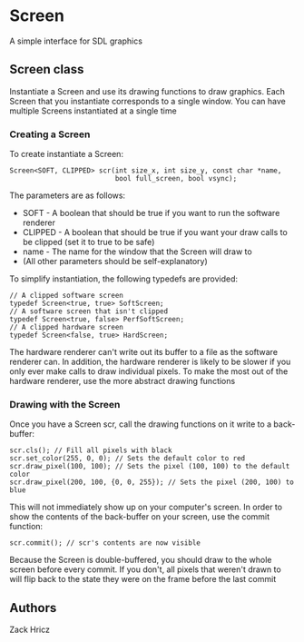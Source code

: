 # Screen
A simple interface for SDL graphics

## Screen class
Instantiate a Screen and use its drawing functions to draw graphics. Each Screen
that you instantiate corresponds to a single window. You can have multiple
Screens instantiated at a single time

### Creating a Screen

To create instantiate a Screen:

    Screen<SOFT, CLIPPED> scr(int size_x, int size_y, const char *name,
                              bool full_screen, bool vsync);

The parameters are as follows:

* SOFT - A boolean that should be true if you want to run the software renderer
* CLIPPED - A boolean that should be true if you want your draw calls to be
            clipped (set it to true to be safe)
* name - The name for the window that the Screen will draw to
* (All other parameters should be self-explanatory)

To simplify instantiation, the following typedefs are provided:

    // A clipped software screen
    typedef Screen<true, true> SoftScreen;
    // A software screen that isn't clipped
    typedef Screen<true, false> PerfSoftScreen;
    // A clipped hardware screen
    typedef Screen<false, true> HardScreen;

The hardware renderer can't write out its buffer to a file as the software
renderer can. In addition, the hardware renderer is likely to be slower if you
only ever make calls to draw individual pixels. To make the most out of the
hardware renderer, use the more abstract drawing functions

### Drawing with the Screen

Once you have a Screen scr, call the drawing functions on it write to a
back-buffer:

    scr.cls(); // Fill all pixels with black
    scr.set_color(255, 0, 0); // Sets the default color to red
    scr.draw_pixel(100, 100); // Sets the pixel (100, 100) to the default color
    scr.draw_pixel(200, 100, {0, 0, 255}); // Sets the pixel (200, 100) to blue

This will not immediately show up on your computer's screen. In order to show
the contents of the back-buffer on your screen, use the commit function:

    scr.commit(); // scr's contents are now visible

Because the Screen is double-buffered, you should draw to the whole screen
before every commit. If you don't, all pixels that weren't drawn to will flip
back to the state they were on the frame before the last commit

## Authors

Zack Hricz
    

